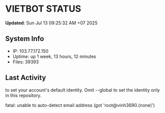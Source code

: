 # VIETBOT STATUS
**Updated**: Sun Jul 13 09:25:32 AM +07 2025

## System Info
- IP: 103.77.172.150
- Uptime: up 1 week, 13 hours, 12 minutes
- Files: 39393

## Last Activity

to set your account's default identity.
Omit --global to set the identity only in this repository.

fatal: unable to auto-detect email address (got 'root@vinh3690.(none)')
